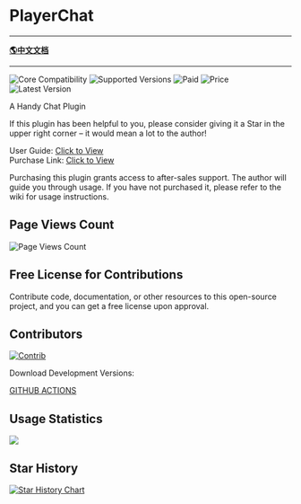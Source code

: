 # PlayerChat

-------------------------------------------------------------------------------

[**🌎中文文档**](README-CH.md)

-------------------------------------------------------------------------------

![Core Compatibility](https://img.shields.io/badge/Core_Compatibility-Spigot|Folia-blue)
![Supported Versions](https://img.shields.io/badge/Supported_Versions-1.7.x--1.21.x-blue)
![Paid](https://img.shields.io/badge/Paid-Open_Source_Paid-blue)
![Price](https://img.shields.io/badge/dynamic/json?url=https%3A%2F%2Fafdian.com%2Fapi%2Fcreator%2Fget-plan-skus%3Fplan_id%3D83c6b64614cd11ee8dee52540025c377&query=%24.data.plan.show_price&suffix=CNY&label=Price)
![Latest Version](https://img.shields.io/badge/dynamic/json?url=https%3A%2F%2Fricedoc.handyplus.cn%2Fversion.json&query=%24.PlayerChat&prefix=v&label=Latest_Version)

A Handy Chat Plugin

If this plugin has been helpful to you, please consider giving it a Star in the upper right corner – it would mean a lot
to the author!

User Guide: [Click to View](https://ricedoc.handyplus.cn/wiki/PlayerChat/README/)  
Purchase Link: [Click to View](https://afdian.net/item/83c6b64614cd11ee8dee52540025c377)

Purchasing this plugin grants access to after-sales support. The author will guide you through usage. If you have not
purchased it, please refer to the wiki for usage instructions.

## Page Views Count

![Page Views Count](https://badges.toozhao.com/badges/01JHVDZ8QQD8XXTSHSSRDQEZRW/green.svg)

## Free License for Contributions
Contribute code, documentation, or other resources to this open-source project, and you can get a free license upon approval.

## Contributors

[![Contrib](https://contrib.rocks/image?repo=handy-git/PlayerChat)](https://github.com/handy-git/PlayerChat/graphs/contributors)

Download Development Versions:

[GITHUB ACTIONS](https://github.com/handy-git/PlayerChat/actions)

## Usage Statistics

![](https://bstats.org/signatures/bukkit/PlayerChat.svg)

## Star History

[![Star History Chart](https://api.star-history.com/svg?repos=handy-git/PlayerChat&type=Date)](https://star-history.com/#handy-git/PlayerChat&Date)
